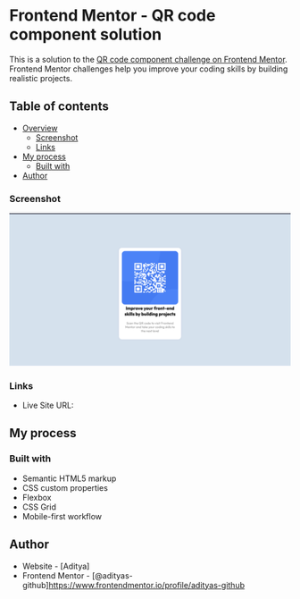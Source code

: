 # Frontend Mentor - QR code component solution

This is a solution to the [QR code component challenge on Frontend Mentor](https://www.frontendmentor.io/challenges/qr-code-component-iux_sIO_H). Frontend Mentor challenges help you improve your coding skills by building realistic projects. 

## Table of contents

- [Overview](#overview)
  - [Screenshot](#screenshot)
  - [Links](#links)
- [My process](#my-process)
  - [Built with](#built-with)
- [Author](#author)

### Screenshot

![Screenshot attached](./images/Screenshot.jpg)

### Links
- Live Site URL: 

## My process

### Built with
- Semantic HTML5 markup
- CSS custom properties
- Flexbox
- CSS Grid
- Mobile-first workflow


## Author

- Website - [Aditya]
- Frontend Mentor - [@adityas-github]https://www.frontendmentor.io/profile/adityas-github 



